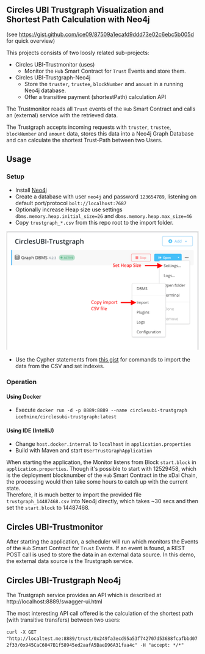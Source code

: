 ## Circles UBI Trustgraph Visualization and Shortest Path Calculation with Neo4j

(see https://gist.github.com/ice09/87509a1ecafd9ddd73e02c6ebc5b005d for quick overview)

This projects consists of two loosly related sub-projects:
* Circles UBI-Trustmonitor (uses)
  * Monitor the `Hub` Smart Contract for `Trust` Events and store them.
* Circles UBI-Trustgraph-Neo4j
  * Store the `truster`, `trustee`, `blockNumber` and `amount` in a running Neo4j database.
  * Offer a transitive payment (shortestPath) calculation API 

The Trustmonitor reads all `Trust` events of the `Hub` Smart Contract and calls an (external) service with the retrieved data.

The Trustgraph accepts incoming requests with `truster`, `trustee`, `blockNumber` and `amount` data, stores this data into a Neo4j Graph Database and can calculate the shortest Trust-Path between two Users.

## Usage

### Setup

* Install [Neo4j](https://neo4j.com/) 
* Create a database with user `neo4j` and password `123654789`, listening on default port/protocol `bolt://localhost:7687`
 * Optionally increase Heap size use settings `dbms.memory.heap.initial_size=2G` and `dbms.memory.heap.max_size=4G`
* Copy `trustgraph_*.csv` from this repo root to the import folder.

![](docs/img/neo4j.png)

* Use the Cypher statements from [this gist](https://gist.github.com/ice09/87509a1ecafd9ddd73e02c6ebc5b005d) for commands to import the data from the CSV and set indexes.

### Operation

#### Using Docker

* Execute `docker run -d -p 8889:8889 --name circlesubi-trustgraph ice0nine/circlesubi-trustgraph:latest`

#### Using IDE (IntelliJ)

* Change `host.docker.internal` to `localhost` in `application.properties`
* Build with Maven and start `UserTrustGraphApplication`

When starting the application, the Monitor listens from Block `start.block` in `application.properties`. Though it's possible to start with 12529458, which is the deployment blocknumber of the `Hub` Smart Contract in the xDai Chain, the processing would then take some hours to catch up with the current state.  
Therefore, it is much better to import the provided file `trustgraph_14487468.csv` into Neo4j directly, which takes ~30 secs and then set the `start.block` to 14487468.

## Circles UBI-Trustmonitor

After starting the application, a scheduler will run which monitors the Events of the `Hub` Smart Contract for `Trust` Events. If an event is found, a REST POST call is used to store the data in an external data source. In this demo, the external data source is the Trustgraph service.

## Circles UBI-Trustgraph Neo4j

The Trustgraph service provides an API which is described at http://localhost:8889/swagger-ui.html

The most interesting API call offered is the calculation of the shortest path (with transitive transfers) between two users:

`curl -X GET "http://localtest.me:8889/trust/0x249fa3ecd95a53f742707d53688fcafbbd072f33/0x945CaC6047B1f58945ed2aafA5BaeD96A31faa4c" -H "accept: */*"`




